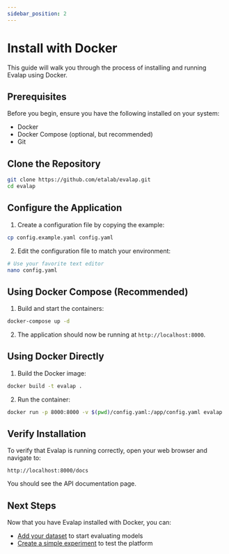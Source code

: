 ```yaml
---
sidebar_position: 2
---
```


# Install with Docker

This guide will walk you through the process of installing and running Evalap using Docker.

## Prerequisites

Before you begin, ensure you have the following installed on your system:

- Docker
- Docker Compose (optional, but recommended)
- Git

## Clone the Repository

```bash
git clone https://github.com/etalab/evalap.git
cd evalap
```

## Configure the Application

1. Create a configuration file by copying the example:

```bash
cp config.example.yaml config.yaml
```

2. Edit the configuration file to match your environment:

```bash
# Use your favorite text editor
nano config.yaml
```

## Using Docker Compose (Recommended)

1. Build and start the containers:

```bash
docker-compose up -d
```

2. The application should now be running at `http://localhost:8000`.

## Using Docker Directly

1. Build the Docker image:

```bash
docker build -t evalap .
```

2. Run the container:

```bash
docker run -p 8000:8000 -v $(pwd)/config.yaml:/app/config.yaml evalap
```

## Verify Installation

To verify that Evalap is running correctly, open your web browser and navigate to:

```
http://localhost:8000/docs
```

You should see the API documentation page.

## Next Steps

Now that you have Evalap installed with Docker, you can:

- [Add your dataset](../user-guides/add-your-dataset.md) to start evaluating models
- [Create a simple experiment](../user-guides/create-a-simple-experiment.md) to test the platform